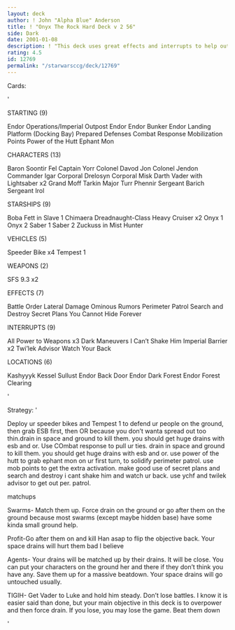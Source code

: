 ```yaml
---
layout: deck
author: ! John "Alpha Blue" Anderson
title: ! "Onyx The Rock Hard Deck v 2 56"
side: Dark
date: 2001-01-08
description: ! "This deck uses great effects and interrupts to help out speeder bikes and their pilots. If your opponent attacks you on the ground react with your bikes and Tempest 1 for good power. If your opponent attacks in space they will die"
rating: 4.5
id: 12769
permalink: "/starwarsccg/deck/12769"
---
```

Cards: 

'



STARTING (9)

Endor Operations/Imperial Outpost
Endor
Endor Bunker
Endor Landing Platform (Docking Bay)
Prepared Defenses
Combat Response
Mobilization Points
Power of the Hutt
Ephant Mon

CHARACTERS (13)

Baron Soontir Fel
Captain Yorr
Colonel Davod Jon
Colonel Jendon
Commander Igar
Corporal Drelosyn
Corporal Misk
Darth Vader with Lightsaber x2
Grand Moff Tarkin
Major Turr Phennir
Sergeant Barich
Sergeant Irol

STARSHIPS (9)

Boba Fett in Slave 1
Chimaera
Dreadnaught-Class Heavy Cruiser x2
Onyx 1
Onyx 2
Saber 1
Saber 2
Zuckuss in Mist Hunter

VEHICLES (5)

Speeder Bike x4
Tempest 1

WEAPONS (2)

SFS 9.3 x2

EFFECTS (7)

Battle Order
Lateral Damage
Ominous Rumors
Perimeter Patrol
Search and Destroy
Secret Plans
You Cannot Hide Forever

INTERRUPTS (9)

All Power to Weapons x3
Dark Maneuvers
I Can&#8217;t Shake Him
Imperial Barrier x2
Twi&#8217;lek Advisor
Watch Your Back

LOCATIONS (6)

Kashyyyk
Kessel
Sullust
Endor Back Door
Endor Dark Forest
Endor Forest Clearing




'

Strategy: '

Deploy ur speeder bikes and Tempest 1 to defend ur people on the ground, then grab ESB first, then OR because you don’t wanta spread out too thin.drain in space and ground to kill them. you should get huge drains with esb and or.  Use COmbat response to pull ur ties. drain in space and ground to kill them. you should get huge drains with esb and or. use power of the hutt to grab ephant mon on ur first turn, to solidify perimeter patrol. use mob points to get the extra activation. make good use of secret plans and search and destroy i cant shake him and watch ur back. use ychf and twilek advisor to get out per. patrol.

matchups

Swarms- Match them up. Force drain on the ground or go after them on the ground because most swarms (except maybe hidden base) have some kinda small ground help.

Profit-Go after them on and kill Han asap to flip the objective back. Your space drains will hurt them bad I believe

Agents- Your drains will be matched up by their drains. It will be close. You can put your characters on the ground her and there if they don&#8217;t think you have any. Save them up for a massive beatdown. Your space drains will go untouched usually.


TIGIH- Get Vader to Luke and hold him steady. Don&#8217;t lose battles. I know it is easier said than done, but your main objective in this deck is to overpower and then force drain. If you lose, you may lose the game. Beat them down




'

